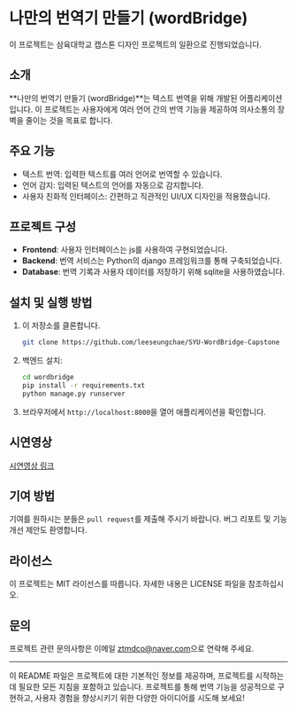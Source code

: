 # 나만의 번역기 만들기 (wordBridge)

이 프로젝트는 삼육대학교 캡스톤 디자인 프로젝트의 일환으로 진행되었습니다.

## 소개
**나만의 번역기 만들기 (wordBridge)**는 텍스트 번역을 위해 개발된 어플리케이션입니다. 이 프로젝트는 사용자에게 여러 언어 간의 번역 기능을 제공하여 의사소통의 장벽을 줄이는 것을 목표로 합니다.

## 주요 기능
- 텍스트 번역: 입력한 텍스트를 여러 언어로 번역할 수 있습니다.
- 언어 감지: 입력된 텍스트의 언어를 자동으로 감지합니다.
- 사용자 친화적 인터페이스: 간편하고 직관적인 UI/UX 디자인을 적용했습니다.

## 프로젝트 구성
- **Frontend**: 사용자 인터페이스는 js를 사용하여 구현되었습니다.
- **Backend**: 번역 서비스는 Python의 django 프레임워크를 통해 구축되었습니다.
- **Database**: 번역 기록과 사용자 데이터를 저장하기 위해 sqlite을 사용하였습니다.

## 설치 및 실행 방법
1. 이 저장소를 클론합니다.
    ```bash
    git clone https://github.com/leeseungchae/SYU-WordBridge-Capstone
    ```
3. 백엔드 설치:
    ```bash
    cd wordbridge
    pip install -r requirements.txt
    python manage.py runserver
    ```
4. 브라우저에서 `http://localhost:8000`을 열어 애플리케이션을 확인합니다.

## 시연영상
[시연영상 링크](<https://www.youtube.com/watch?v=l_DWEjcyntQ>)

## 기여 방법
기여를 원하시는 분들은 `pull request`를 제출해 주시기 바랍니다. 버그 리포트 및 기능 개선 제안도 환영합니다.

## 라이선스
이 프로젝트는 MIT 라이선스를 따릅니다. 자세한 내용은 LICENSE 파일을 참조하십시오.

## 문의
프로젝트 관련 문의사항은 이메일 <ztmdco@naver.com>으로 연락해 주세요.

---

이 README 파일은 프로젝트에 대한 기본적인 정보를 제공하며, 프로젝트를 시작하는 데 필요한 모든 지침을 포함하고 있습니다. 프로젝트를 통해 번역 기능을 성공적으로 구현하고, 사용자 경험을 향상시키기 위한 다양한 아이디어를 시도해 보세요!
